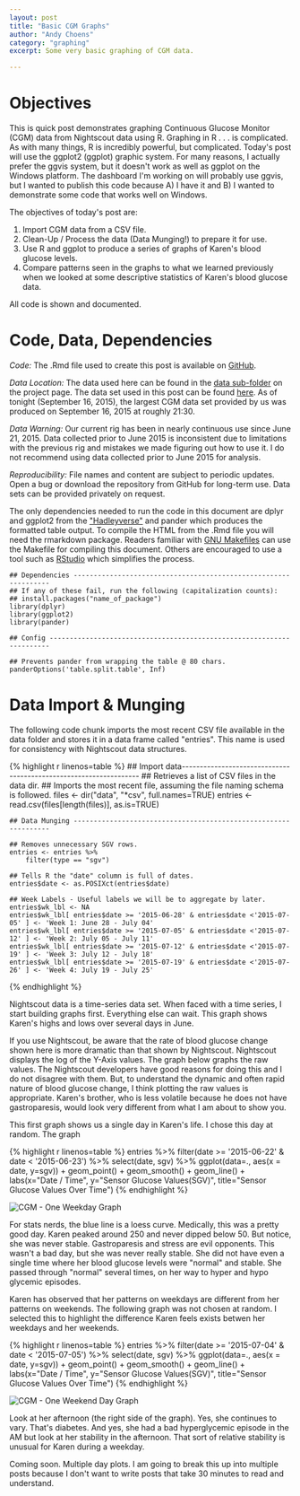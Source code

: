 ```yaml
---
layout: post
title: "Basic CGM Graphs"
author: "Andy Choens"
category: "graphing"
excerpt: Some very basic graphing of CGM data.

---
```


Objectives
==========

This is quick post demonstrates graphing Continuous Glucose Monitor
(CGM) data from Nightscout data using R. Graphing in R . . . is
complicated. As with many things, R is incredibly powerful, but
complicated. Today's post will use the ggplot2 (ggplot) graphic system.
For many reasons, I actually prefer the ggvis system, but it doesn't
work as well as ggplot on the Windows platform. The dashboard I'm
working on will probably use ggvis, but I wanted to publish this code
because A) I have it and B) I wanted to demonstrate some code that works
well on Windows.

The objectives of today's post are:

1.  Import CGM data from a CSV file.
2.  Clean-Up / Process the data (Data Munging!) to prepare it for use.
3.  Use R and ggplot to produce a series of graphs of Karen's blood
    glucose levels.
4.  Compare patterns seen in the graphs to what we learned previously
    when we looked at some descriptive statistics of Karen's blood
    glucose data.

All code is shown and documented.

Code, Data, Dependencies
========================

*Code:* The .Rmd file used to create this post is available on
[GitHub](https://github.com/Choens/blood-sugars/blob/master/2015-09-16-basic-cgm-graphs.Rmd).

*Data Location:* The data used here can be found in the [data
sub-folder](https://github.com/Choens/blood-sugars/tree/master/data) on
the project page. The data set used in this post can be found
[here](https://github.com/Choens/blood-sugars/tree/master/data). As of
tonight (September 16, 2015), the largest CGM data set provided by us
was produced on September 16, 2015 at roughly 21:30.

*Data Warning:* Our current rig has been in nearly continuous use since
June 21, 2015. Data collected prior to June 2015 is inconsistent due to
limitations with the previous rig and mistakes we made figuring out how
to use it. I do not recommend using data collected prior to June 2015
for analysis.

*Reproducibility:* File names and content are subject to periodic
updates. Open a bug or download the repository from GitHub for long-term
use. Data sets can be provided privately on request.

The only dependencies needed to run the code in this document are dplyr
and ggplot2 from the
["Hadleyverse"](https://en.wikipedia.org/wiki/Hadley_Wickham) and pander
which produces the formatted table output. To compile the HTML from the
.Rmd file you will need the rmarkdown package. Readers familiar with
[GNU
Makefiles](https://www.gnu.org/prep/standards/html_node/Makefile-Basics.html#Makefile-Basics)
can use the Makefile for compiling this document. Others are encouraged
to use a tool such as [RStudio](https://www.rstudio.com/) which
simplifies the process.

    ## Dependencies ----------------------------------------------------------------
    ## If any of these fail, run the following (capitalization counts):
    ## install.packages("name_of_package")
    library(dplyr)
    library(ggplot2)
    library(pander)

    ## Config ----------------------------------------------------------------------

    ## Prevents pander from wrapping the table @ 80 chars.
    panderOptions('table.split.table', Inf)

Data Import & Munging
=====================

The following code chunk imports the most recent CSV file available in
the data folder and stores it in a data frame called "entries". This
name is used for consistency with Nightscout data structures.

{% highlight r linenos=table %}
    ## Import data------------------------------------------------------------------
    ## Retrieves a list of CSV files in the data dir.
    ## Imports the most recent file, assuming the file naming schema is followed.
    files <- dir("data", "*csv", full.names=TRUE)
    entries <- read.csv(files[length(files)], as.is=TRUE)

    ## Data Munging ----------------------------------------------------------------

    ## Removes unnecessary SGV rows.
    entries <- entries %>%
        filter(type == "sgv")

    ## Tells R the "date" column is full of dates.
    entries$date <- as.POSIXct(entries$date)

    ## Week Labels - Useful labels we will be to aggregate by later.
    entries$wk_lbl <- NA
    entries$wk_lbl[ entries$date >= '2015-06-28' & entries$date <'2015-07-05' ] <- 'Week 1: June 28 - July 04'
    entries$wk_lbl[ entries$date >= '2015-07-05' & entries$date <'2015-07-12' ] <- 'Week 2: July 05 - July 11'
    entries$wk_lbl[ entries$date >= '2015-07-12' & entries$date <'2015-07-19' ] <- 'Week 3: July 12 - July 18'
    entries$wk_lbl[ entries$date >= '2015-07-19' & entries$date <'2015-07-26' ] <- 'Week 4: July 19 - July 25'
{% endhighlight %}
    
Nightscout data is a time-series data set. When faced with a time
series, I start building graphs first. Everything else can wait. This
graph shows Karen's highs and lows over several days in June.

If you use Nightscout, be aware that the rate of blood glucose change
shown here is more dramatic than that shown by Nightscout. Nightscout
displays the log of the Y-Axis values. The graph below graphs the raw
values. The Nightscout developers have good reasons for doing this and I
do not disagree with them. But, to understand the dynamic and often
rapid nature of blood glucose change, I think plotting the raw values is
appropriate. Karen's brother, who is less volatile because he does not
have gastroparesis, would look very different from what I am about to
show you.

This first graph shows us a single day in Karen's life. I chose this day
at random. The graph

{% highlight r linenos=table %}
    entries %>% filter(date >= '2015-06-22' & date < '2015-06-23') %>%
        select(date, sgv) %>% ggplot(data=., aes(x = date, y=sgv)) +
        geom_point() + geom_smooth() + geom_line() + labs(x="Date / Time",
        y="Sensor Glucose Values(SGV)", title="Sensor Glucose Values Over
        Time")
{% endhighlight %}
        
![CGM - One Weekday Graph]({{site.url}}images/2015-09-16-basic-cgm-graphs/one-day-weekday-1.png)

For stats nerds, the blue line is a loess curve. Medically, this was a
pretty good day. Karen peaked around 250 and never dipped below 50. But
notice, she was never stable. Gastroparesis and stress are evil
opponents. This wasn't a bad day, but she was never really stable. She
did not have even a single time where her blood glucose levels were
"normal" and stable. She passed through "normal" several times, on her
way to hyper and hypo glycemic episodes.

Karen has observed that her patterns on weekdays are different from her
patterns on weekends. The following graph was not chosen at random. I
selected this to highlight the difference Karen feels exists betwen her
weekdays and her weekends.

{% highlight r linenos=table %}
    entries %>% filter(date >= '2015-07-04' & date < '2015-07-05') %>%
        select(date, sgv) %>% ggplot(data=., aes(x = date, y=sgv)) +
        geom_point() + geom_smooth() + geom_line() + labs(x="Date / Time",
        y="Sensor Glucose Values(SGV)", title="Sensor Glucose Values Over
        Time")
{% endhighlight %}
        
![CGM - One Weekend Day Graph]({{site.url}}images/2015-09-16-basic-cgm-graphs/one-day-weekend-1.png)

Look at her afternoon (the right side of the graph). Yes, she continues
to vary. That's diabetes. And yes, she had a bad hyperglycemic episode
in the AM but look at her stability in the afternoon. That sort of
relative stability is unusual for Karen during a weekday.

Coming soon. Multiple day plots. I am going to break this up into
multiple posts because I don't want to write posts that take 30 minutes
to read and understand.
